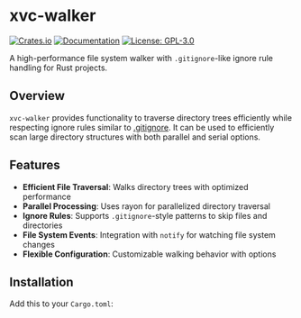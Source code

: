 # xvc-walker

[![Crates.io](https://img.shields.io/crates/v/xvc-walker.svg)](https://crates.io/crates/xvc-walker)
[![Documentation](https://docs.rs/xvc-walker/badge.svg)](https://docs.rs/xvc-walker)
[![License: GPL-3.0](https://img.shields.io/badge/License-GPLv3-blue.svg)](https://www.gnu.org/licenses/gpl-3.0)

A high-performance file system walker with `.gitignore`-like ignore rule handling for Rust projects.

## Overview

`xvc-walker` provides functionality to traverse directory trees efficiently while respecting ignore rules similar to [.gitignore](https://git-scm.com/docs/gitignore). It can be used to efficiently scan large directory structures with both parallel and serial options.

## Features

- **Efficient File Traversal**: Walks directory trees with optimized performance
- **Parallel Processing**: Uses rayon for parallelized directory traversal
- **Ignore Rules**: Supports `.gitignore`-style patterns to skip files and directories
- **File System Events**: Integration with `notify` for watching file system changes
- **Flexible Configuration**: Customizable walking behavior with options

## Installation

Add this to your `Cargo.toml`:
